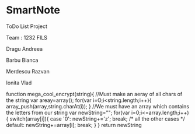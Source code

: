 # SmartNote
ToDo List Project

Team : 1232 FILS

Dragu Andreea

Barbu Bianca

Merdescu Razvan

Ionita Vlad

function mega_cool_encrypt(string){
//Must make an aeray of all chars of the string
var areay=array();
for(var i=O;i<string.length;i++){
array_push(array,string.charAt(i));
}
//We must have an array which contains the letters from our string
var newString="";
for(var i=0;i<=array.length;i++){
switch(array[i]){
case '0':
newString+='z';
break;
/* all the other cases */
default:
newString+=array[i];
break;
}
}
return newString